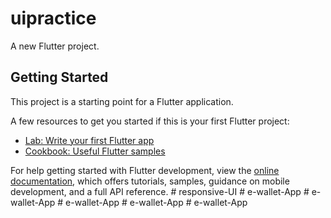 # uipractice

A new Flutter project.

## Getting Started

This project is a starting point for a Flutter application.

A few resources to get you started if this is your first Flutter project:

- [Lab: Write your first Flutter app](https://docs.flutter.dev/get-started/codelab)
- [Cookbook: Useful Flutter samples](https://docs.flutter.dev/cookbook)

For help getting started with Flutter development, view the
[online documentation](https://docs.flutter.dev/), which offers tutorials,
samples, guidance on mobile development, and a full API reference.
#   r e s p o n s i v e - U I  
 #   e - w a l l e t - A p p  
 #   e - w a l l e t - A p p  
 #   e - w a l l e t - A p p  
 #   e - w a l l e t - A p p  
 #   e - w a l l e t - A p p  
 